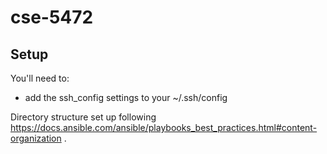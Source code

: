 # cse-5472

## Setup

 You'll need to:
 - add the ssh_config settings to your ~/.ssh/config

Directory structure set up following https://docs.ansible.com/ansible/playbooks_best_practices.html#content-organization .

